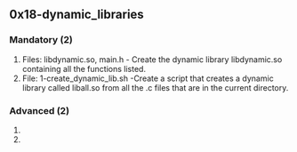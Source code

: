 ## 0x18-dynamic_libraries

### Mandatory (2)
1. Files: libdynamic.so, main.h - Create the dynamic library libdynamic.so containing all the functions listed.
2. File: 1-create_dynamic_lib.sh -Create a script that creates a dynamic library called liball.so from all the .c files that are in the current directory.

### Advanced (2)
1. 
2. 
